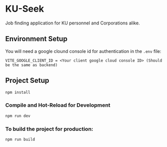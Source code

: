 # KU-Seek
Job finding application for KU personnel and Corporations alike.

## Environment Setup
You will need a google clound console id for authentication in the `.env` file:
```
VITE_GOOGLE_CLIENT_ID = <Your client google cloud console ID> (Should be the same as backend)
```

## Project Setup

```sh
npm install
```

### Compile and Hot-Reload for Development

```sh
npm run dev
```

### To build the project for production:

```sh
npm run build
```